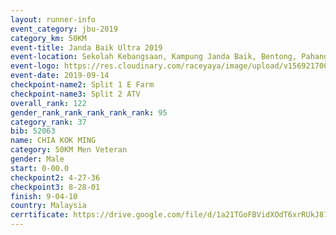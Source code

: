 ```yaml
---
layout: runner-info 
event_category: jbu-2019 
category_km: 50KM 
event-title: Janda Baik Ultra 2019 
event-location: Sekolah Kebangsaan, Kampung Janda Baik, Bentong, Pahang, Malaysia 
event-logo: https://res.cloudinary.com/raceyaya/image/upload/v1569217009/logo/janda-baik_vch1pc.jpg 
event-date: 2019-09-14 
checkpoint-name2: Split 1 E Farm 
checkpoint-name3: Split 2 ATV 
overall_rank: 122
gender_rank_rank_rank_rank_rank: 95
category_rank: 37
bib: 52063
name: CHIA KOK MING
category: 50KM Men Veteran
gender: Male
start: 0-00.0
checkpoint2: 4-27-36
checkpoint3: 8-28-01
finish: 9-04-10
country: Malaysia
cerrtificate: https://drive.google.com/file/d/1a21TGoFBVidXOdT6xrRUkJ81H54pV6p7/view?usp=sharing
---
```

